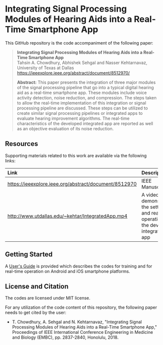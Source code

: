 # Integrating Signal Processing Modules of Hearing Aids into a Real-Time Smartphone App

This GitHub repository is the code accompaniment of the following paper:

> **Integrating Signal Processing Modules of Hearing Aids into a Real-Time Smartphone App**<br>
>  Tahsin A. Chowdhury, Abhishek Sehgal and Nasser Kehtarnavaz, University of Texas at Dallas<br>
> <https://ieeexplore.ieee.org/abstract/document/8512970/><br>
>
> **Abstract:** This paper presents the integration of three major modules of the signal processing pipeline that go into a typical digital hearing aid as a real-time smartphone app. These modules include voice activity detection, noise reduction, and compression. The steps taken to allow the real-time implementation of this integration or signal processing pipeline are discussed. These steps can be utilized to create similar signal processing pipelines or integrated apps to evaluate hearing improvement algorithms. The real-time characteristics of the developed integrated app are reported as well as an objective evaluation of its noise reduction.

## Resources

Supporting materials related to this work are available via the following links:

| **Link**                                                          | Description                                                           |
| :---------------------------------------------------------------- | :-------------------------------------------------------------------- |
| <https://ieeexplore.ieee.org/abstract/document/8512970>                    | IEEE Manuscript                                                       |
| <http://www.utdallas.edu/~kehtar/IntegratedApp.mp4>      | A videoclip demonstrating the settings and real-time operation of the developed integrated app         |

## Getting Started

A [User's Guide](Users-Guide-IntegratedApp.pdf) is provided which describes the codes for training and for real-time operation on Android and iOS smartphone platforms.

## License and Citation
The codes are licensed under MIT license.

For any utilization of the code content of this repository, the following paper needs to get cited by the user:

- T. Chowdhury, A. Sehgal and N. Kehtarnavaz, "Integrating Signal Processing Modules of Hearing Aids into a Real-Time Smartphone App," Proceedings of IEEE International Conference Engineering in Medicine and Biology (EMBC), pp. 2837-2840, Honolulu, 2018.
